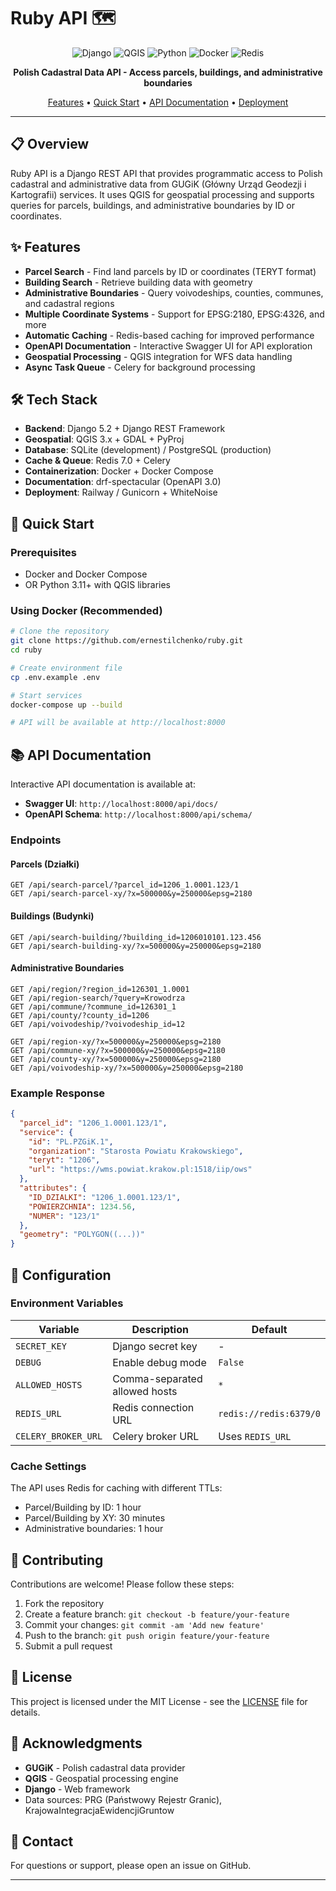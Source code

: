 # Ruby API 🗺️

<div align="center">

![Django](https://img.shields.io/badge/Django-5.2-092E20?style=for-the-badge&logo=django&logoColor=white)
![QGIS](https://img.shields.io/badge/QGIS-3.x-589632?style=for-the-badge&logo=qgis&logoColor=white)
![Python](https://img.shields.io/badge/Python-3.11-3776AB?style=for-the-badge&logo=python&logoColor=white)
![Docker](https://img.shields.io/badge/Docker-enabled-2496ED?style=for-the-badge&logo=docker&logoColor=white)
![Redis](https://img.shields.io/badge/Redis-7.0-DC382D?style=for-the-badge&logo=redis&logoColor=white)

**Polish Cadastral Data API - Access parcels, buildings, and administrative boundaries**

[Features](#-features) • [Quick Start](#-quick-start) • [API Documentation](#-api-documentation) • [Deployment](#-deployment)

</div>

---

## 📋 Overview

Ruby API is a Django REST API that provides programmatic access to Polish cadastral and administrative data from GUGiK (Główny Urząd Geodezji i Kartografii) services. It uses QGIS for geospatial processing and supports queries for parcels, buildings, and administrative boundaries by ID or coordinates.

## ✨ Features

- **Parcel Search** - Find land parcels by ID or coordinates (TERYT format)
- **Building Search** - Retrieve building data with geometry
- **Administrative Boundaries** - Query voivodeships, counties, communes, and cadastral regions
- **Multiple Coordinate Systems** - Support for EPSG:2180, EPSG:4326, and more
- **Automatic Caching** - Redis-based caching for improved performance
- **OpenAPI Documentation** - Interactive Swagger UI for API exploration
- **Geospatial Processing** - QGIS integration for WFS data handling
- **Async Task Queue** - Celery for background processing

## 🛠️ Tech Stack

- **Backend**: Django 5.2 + Django REST Framework
- **Geospatial**: QGIS 3.x + GDAL + PyProj
- **Database**: SQLite (development) / PostgreSQL (production)
- **Cache & Queue**: Redis 7.0 + Celery
- **Containerization**: Docker + Docker Compose
- **Documentation**: drf-spectacular (OpenAPI 3.0)
- **Deployment**: Railway / Gunicorn + WhiteNoise

## 🚀 Quick Start

### Prerequisites

- Docker and Docker Compose
- OR Python 3.11+ with QGIS libraries

### Using Docker (Recommended)

```bash
# Clone the repository
git clone https://github.com/ernestilchenko/ruby.git
cd ruby

# Create environment file
cp .env.example .env

# Start services
docker-compose up --build

# API will be available at http://localhost:8000
```

## 📚 API Documentation

Interactive API documentation is available at:
- **Swagger UI**: `http://localhost:8000/api/docs/`
- **OpenAPI Schema**: `http://localhost:8000/api/schema/`

### Endpoints

#### Parcels (Działki)

```http
GET /api/search-parcel/?parcel_id=1206_1.0001.123/1
GET /api/search-parcel-xy/?x=500000&y=250000&epsg=2180
```

#### Buildings (Budynki)

```http
GET /api/search-building/?building_id=1206010101.123.456
GET /api/search-building-xy/?x=500000&y=250000&epsg=2180
```

#### Administrative Boundaries

```http
GET /api/region/?region_id=126301_1.0001
GET /api/region-search/?query=Krowodrza
GET /api/commune/?commune_id=126301_1
GET /api/county/?county_id=1206
GET /api/voivodeship/?voivodeship_id=12

GET /api/region-xy/?x=500000&y=250000&epsg=2180
GET /api/commune-xy/?x=500000&y=250000&epsg=2180
GET /api/county-xy/?x=500000&y=250000&epsg=2180
GET /api/voivodeship-xy/?x=500000&y=250000&epsg=2180
```

### Example Response

```json
{
  "parcel_id": "1206_1.0001.123/1",
  "service": {
    "id": "PL.PZGiK.1",
    "organization": "Starosta Powiatu Krakowskiego",
    "teryt": "1206",
    "url": "https://wms.powiat.krakow.pl:1518/iip/ows"
  },
  "attributes": {
    "ID_DZIALKI": "1206_1.0001.123/1",
    "POWIERZCHNIA": 1234.56,
    "NUMER": "123/1"
  },
  "geometry": "POLYGON((...))"
}
```

## 🔧 Configuration

### Environment Variables

| Variable | Description | Default |
|----------|-------------|---------|
| `SECRET_KEY` | Django secret key | - |
| `DEBUG` | Enable debug mode | `False` |
| `ALLOWED_HOSTS` | Comma-separated allowed hosts | `*` |
| `REDIS_URL` | Redis connection URL | `redis://redis:6379/0` |
| `CELERY_BROKER_URL` | Celery broker URL | Uses `REDIS_URL` |

### Cache Settings

The API uses Redis for caching with different TTLs:
- Parcel/Building by ID: 1 hour
- Parcel/Building by XY: 30 minutes
- Administrative boundaries: 1 hour

## 🤝 Contributing

Contributions are welcome! Please follow these steps:

1. Fork the repository
2. Create a feature branch: `git checkout -b feature/your-feature`
3. Commit your changes: `git commit -am 'Add new feature'`
4. Push to the branch: `git push origin feature/your-feature`
5. Submit a pull request

## 📄 License

This project is licensed under the MIT License - see the [LICENSE](LICENSE) file for details.

## 🙏 Acknowledgments

- **GUGiK** - Polish cadastral data provider
- **QGIS** - Geospatial processing engine
- **Django** - Web framework
- Data sources: PRG (Państwowy Rejestr Granic), KrajowaIntegracjaEwidencjiGruntow

## 📧 Contact

For questions or support, please open an issue on GitHub.

---